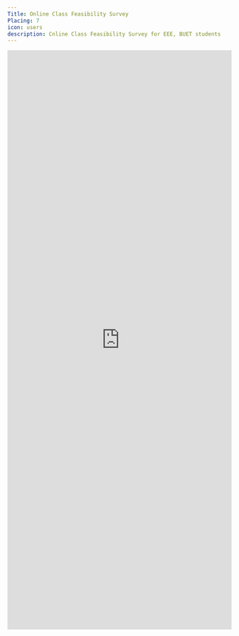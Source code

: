 ```yaml
---
Title: Online Class Feasibility Survey
Placing: 7
icon: users
description: Cnline Class Feasibility Survey for EEE, BUET students
---
```


<iframe src="https://docs.google.com/document/d/e/2PACX-1vTKRauh2PvMgz5vnI0CiVBf6KOZWEOHb-NT-OKTSnq_kjOKakIXH9c7N68oRNKUijKnpi_pPBnXLP0Q/pub?embedded=true" width="100%" height="1300" frameborder="0" marginheight="0" marginwidth="0">Loading… </iframe>
